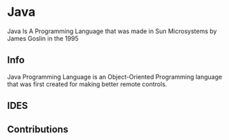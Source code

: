 # Java

Java Is A Programming Language that was made in Sun Microsystems by
James Goslin in the 1995

## Info

Java Programming Language is an Object-Oriented Programming language that was first created for
making better remote controls.

## IDES

## Contributions
